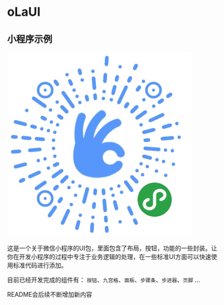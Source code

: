 # oLaUI

## 小程序示例
![oLaUI](https://github.com/wawow/olapic/raw/master/logo/qrcode.jpg)

这是一个关于微信小程序的UI包，里面包含了布局，按钮，功能的一些封装。让你在开发小程序的过程中专注于业务逻辑的处理，在一些标准UI方面可以快速使用标准代码进行添加。


目前已经开发完成的组件有：
`按钮`、`九宫格`、`面板`、`步骤条`、`步进器`、`页脚`
...

README会后续不断增加新内容
